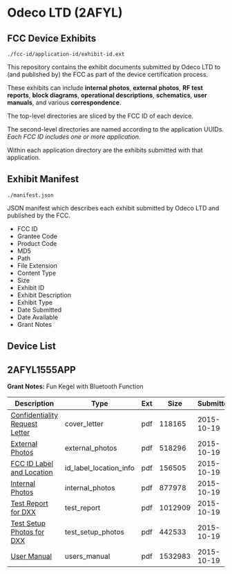 # Odeco LTD (2AFYL)
## FCC Device Exhibits

```
./fcc-id/application-id/exhibit-id.ext
```

This repository contains the exhibit documents submitted by Odeco LTD to (and published by) the FCC as part of the device certification process.

These exhibits can include **internal photos**, **external photos**, **RF test reports**, **block diagrams**, **operational descriptions**, **schematics**, **user manuals**, and various **correspondence**.

The top-level directories are sliced by the FCC ID of each device.

The second-level directories are named according to the application UUIDs. *Each FCC ID includes one or more application.*

Within each application directory are the exhibits submitted with that application. 

## Exhibit Manifest

```
./manifest.json
```

JSON manifest which describes each exhibit submitted by Odeco LTD and published by the FCC.

- FCC ID
- Grantee Code
- Product Code
- MD5
- Path
- File Extension
- Content Type
- Size
- Exhibit ID
- Exhibit Description
- Exhibit Type
- Date Submitted
- Date Available
- Grant Notes

## Device List
## 2AFYL1555APP
**Grant Notes:** Fun Kegel with Bluetooth Function

| Description | Type | Ext | Size | Submitted | Available |
| ----------- | ---- | --- | ---- | --------- | --------- |
| [Confidentiality Request Letter](2AFYL1555APP/e2387ceecdf3cc90666c5699e10b16bc/2786592.pdf) | cover_letter | pdf | 118165 | 2015-10-19 | 2015-10-19 |
| [External Photos](2AFYL1555APP/e2387ceecdf3cc90666c5699e10b16bc/2786593.pdf) | external_photos | pdf | 518296 | 2015-10-19 | 2015-10-19 |
| [FCC ID Label and Location](2AFYL1555APP/e2387ceecdf3cc90666c5699e10b16bc/2786595.pdf) | id_label_location_info | pdf | 156505 | 2015-10-19 | 2015-10-19 |
| [Internal Photos](2AFYL1555APP/e2387ceecdf3cc90666c5699e10b16bc/2786594.pdf) | internal_photos | pdf | 877978 | 2015-10-19 | 2015-10-19 |
| [Test Report for DXX](2AFYL1555APP/e2387ceecdf3cc90666c5699e10b16bc/2786597.pdf) | test_report | pdf | 1012909 | 2015-10-19 | 2015-10-19 |
| [Test Setup Photos for DXX](2AFYL1555APP/e2387ceecdf3cc90666c5699e10b16bc/2786596.pdf) | test_setup_photos | pdf | 442533 | 2015-10-19 | 2015-10-19 |
| [User Manual](2AFYL1555APP/e2387ceecdf3cc90666c5699e10b16bc/2786598.pdf) | users_manual | pdf | 1532983 | 2015-10-19 | 2015-10-19 |
